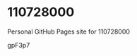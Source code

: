 # 110728000
Personal GitHub Pages site for 110728000









































gpF3p7
